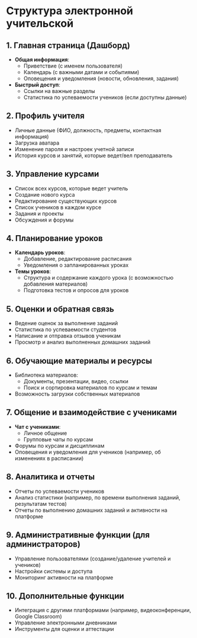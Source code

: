 # Структура электронной учительской

## 1. Главная страница (Дашборд)
   - **Общая информация**:
     - Приветствие (с именем пользователя)
     - Календарь (с важными датами и событиями)
     - Оповещения и уведомления (новости, обновления, задания)
   - **Быстрый доступ**:
     - Ссылки на важные разделы
     - Статистика по успеваемости учеников (если доступны данные)

## 2. Профиль учителя
   - Личные данные (ФИО, должность, предметы, контактная информация)
   - Загрузка аватара
   - Изменение пароля и настроек учетной записи
   - История курсов и занятий, которые ведет/вел преподаватель

## 3. Управление курсами
   - Список всех курсов, которые ведет учитель
   - Создание нового курса
   - Редактирование существующих курсов
   - Список учеников в каждом курсе
   - Задания и проекты
   - Обсуждения и форумы

## 4. Планирование уроков
   - **Календарь уроков**:
     - Добавление, редактирование расписания
     - Уведомления о запланированных уроках
   - **Темы уроков**:
     - Структура и содержание каждого урока (с возможностью добавления материалов)
     - Подготовка тестов и опросов для уроков

## 5. Оценки и обратная связь
   - Ведение оценок за выполнение заданий
   - Статистика по успеваемости студентов
   - Написание и отправка отзывов ученикам
   - Просмотр и анализ выполненных домашних заданий

## 6. Обучающие материалы и ресурсы
   - Библиотека материалов:
     - Документы, презентации, видео, ссылки
     - Поиск и сортировка материалов по курсам и темам
   - Возможность загрузки собственных материалов

## 7. Общение и взаимодействие с учениками
   - **Чат с учениками**:
     - Личное общение
     - Групповые чаты по курсам
   - Форумы по курсам и дисциплинам
   - Оповещения и уведомления для учеников (например, об изменениях в расписании)

## 8. Аналитика и отчеты
   - Отчеты по успеваемости учеников
   - Анализ статистики (например, по времени выполнения заданий, результатам тестов)
   - Отчеты по выполнению домашних заданий и активности на платформе

## 9. Административные функции (для администраторов)
   - Управление пользователями (создание/удаление учителей и учеников)
   - Настройки системы и доступа
   - Мониторинг активности на платформе

## 10. Дополнительные функции
   - Интеграция с другими платформами (например, видеоконференции, Google Classroom)
   - Управление электронными дневниками
   - Инструменты для оценки и аттестации
